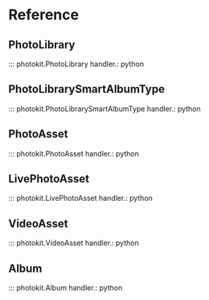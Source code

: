 # Reference

## PhotoLibrary

::: photokit.PhotoLibrary
    handler.: python

## PhotoLibrarySmartAlbumType

::: photokit.PhotoLibrarySmartAlbumType
    handler.: python

## PhotoAsset

::: photokit.PhotoAsset
    handler.: python

## LivePhotoAsset

::: photokit.LivePhotoAsset
    handler.: python

## VideoAsset

::: photokit.VideoAsset
    handler.: python

## Album

::: photokit.Album
    handler.: python

